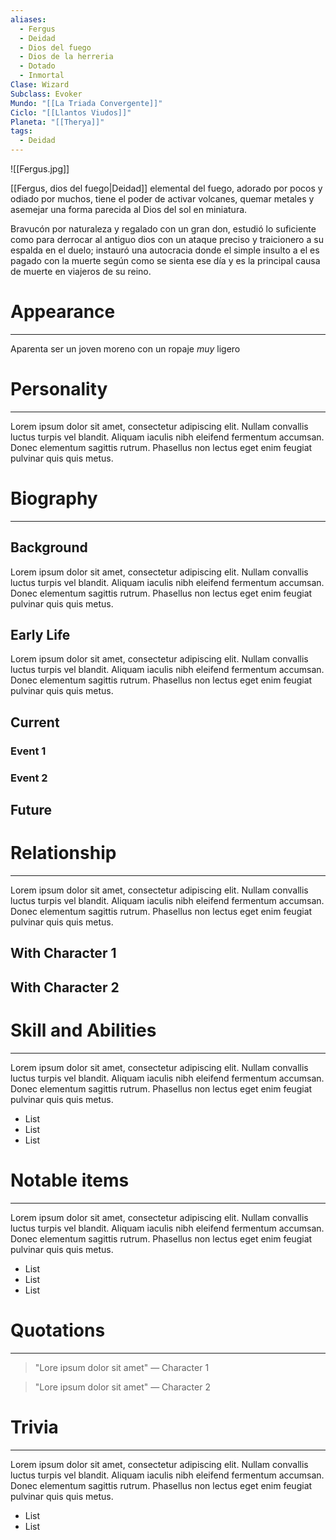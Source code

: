 ```yaml
---
aliases:
  - Fergus
  - Deidad
  - Dios del fuego
  - Dios de la herreria
  - Dotado
  - Inmortal
Clase: Wizard
Subclass: Evoker
Mundo: "[[La Triada Convergente]]"
Ciclo: "[[Llantos Viudos]]"
Planeta: "[[Therya]]"
tags:
  - Deidad
---
```

![[Fergus.jpg]]

[[Fergus, dios del fuego|Deidad]] elemental del fuego, adorado por pocos y odiado por muchos, tiene el poder de activar volcanes, quemar metales y asemejar una forma parecida al Dios del sol en miniatura. 

Bravucón por naturaleza y regalado con un gran don, estudió lo suficiente como para derrocar al antiguo dios con un ataque preciso y traicionero a su espalda en el duelo; instauró una autocracia donde el simple insulto a el es pagado con la muerte según como se sienta ese día y es la principal causa de muerte en viajeros de su reino.

# Appearance
---

Aparenta ser un joven moreno con un ropaje *muy* ligero 
# Personality
---

Lorem ipsum dolor sit amet, consectetur adipiscing elit. Nullam convallis luctus turpis vel blandit. Aliquam iaculis nibh eleifend fermentum accumsan. Donec elementum sagittis rutrum. Phasellus non lectus eget enim feugiat pulvinar quis quis metus.
# Biography
---
## Background

Lorem ipsum dolor sit amet, consectetur adipiscing elit. Nullam convallis luctus turpis vel blandit. Aliquam iaculis nibh eleifend fermentum accumsan. Donec elementum sagittis rutrum. Phasellus non lectus eget enim feugiat pulvinar quis quis metus.
## Early Life

Lorem ipsum dolor sit amet, consectetur adipiscing elit. Nullam convallis luctus turpis vel blandit. Aliquam iaculis nibh eleifend fermentum accumsan. Donec elementum sagittis rutrum. Phasellus non lectus eget enim feugiat pulvinar quis quis metus.

## Current

### Event 1
### Event 2
## Future

# Relationship
---
Lorem ipsum dolor sit amet, consectetur adipiscing elit. Nullam convallis luctus turpis vel blandit. Aliquam iaculis nibh eleifend fermentum accumsan. Donec elementum sagittis rutrum. Phasellus non lectus eget enim feugiat pulvinar quis quis metus.

## With Character 1

## With Character 2

# Skill and Abilities
---
Lorem ipsum dolor sit amet, consectetur adipiscing elit. Nullam convallis luctus turpis vel blandit. Aliquam iaculis nibh eleifend fermentum accumsan. Donec elementum sagittis rutrum. Phasellus non lectus eget enim feugiat pulvinar quis quis metus.

- List
- List
- List
# Notable items
---
Lorem ipsum dolor sit amet, consectetur adipiscing elit. Nullam convallis luctus turpis vel blandit. Aliquam iaculis nibh eleifend fermentum accumsan. Donec elementum sagittis rutrum. Phasellus non lectus eget enim feugiat pulvinar quis quis metus.

- List
- List
- List
# Quotations
---
>"Lore ipsum dolor sit amet" — Character 1

>"Lore ipsum dolor sit amet" — Character 2

# Trivia
---
Lorem ipsum dolor sit amet, consectetur adipiscing elit. Nullam convallis luctus turpis vel blandit. Aliquam iaculis nibh eleifend fermentum accumsan. Donec elementum sagittis rutrum. Phasellus non lectus eget enim feugiat pulvinar quis quis metus.

- List
- List